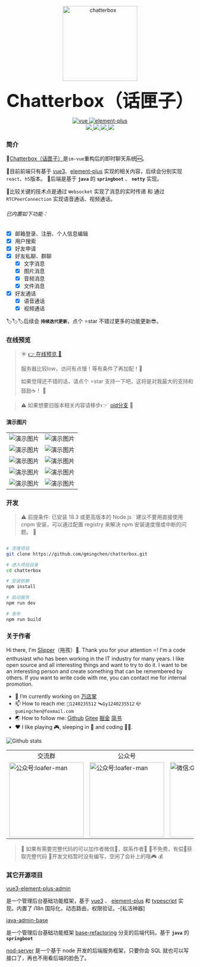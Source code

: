 <center>
  <a href="https://chatterbox.gumingchen.icu">
    <img src="https://chatterbox.gumingchen.icu/resource/static/logo-black.png" alt="chatterbox" width="200px">
  </a>
</center>

<center>

  <font size="7"> **Chatterbox（话匣子）** </font>
</center>

<center>
  <a href="https://github.com/vuejs/vue-next">
    <img src="https://img.shields.io/badge/vue-3.x-brightgreen.svg" alt="vue">
  </a>
  <a href="https://github.com/element-plus/element-plus">
    <img src="https://img.shields.io/badge/element--plus-2.x-brightgreen.svg" alt="element-plus">
  </a>
</center>

<center>
  <a href="https://github.com/vuejs/vue-next">
    <img src="https://img.shields.io/github/stars/gmingchen/chatterbox.svg?logo=github&color=brightgreen">
  </a>
  <a href="https://github.com/element-plus/element-plus">
    <img src="https://img.shields.io/github/forks/gmingchen/chatterbox.svg?logo=github&color=brightgreen">
  </a>
  <a href="https://gitee.com/shychen/chatterbox">
    <img src="https://gitee.com/shychen/chatterbox/badge/star.svg?theme=dark">
  </a>
  <a href="https://gitee.com/shychen/chatterbox">
    <img src="https://gitee.com/shychen/chatterbox/badge/fork.svg?theme=dark">
  </a>
</center>

### 简介 

🎈[Chatterbox（话匣子）](https://github.com/gmingchen/chatterbox)是`im-vue`重构后的即时聊天系统🆕。

🎃目前前端只有基于 [vue3](https://github.com/vuejs/vue-next)、[element-plus](https://github.com/element-plus/element-plus) 实现的相关内容，后续会分别实现 `react`、`h5`版本。
🤿后端是基于 __`java`__ 的 __`springboot`__ 、 __`netty`__  实现。

🔔比较关键的技术点是通过 `Websocket` 实现了消息的实时传递 和 通过 `RTCPeerConnection` 实现语音通话、视频通话。

###### 已内置如下功能：
- [X] 邮箱登录、注册、个人信息编辑
- [X] 用户搜索
- [X] 好友申请
- [X] 好友私聊、群聊
  - [X] 文字消息
  - [X] 图片消息
  - [X] 音频消息
  - [X] 文件消息
- [X] 好友通话
  - [X] 语音通话
  - [X] 视频通话

🏷️🏷️🏷️后续会 __`持续迭代更新`__，点个 ⭐star 不错过更多的功能更新😎。

### 在线预览
> ☀️
> [👉 在线预览 👀](https://chatterbox.gumingchen.icu)
>
> 服务器比较low，访问有点慢！等有条件了再加配！😬
>
> 如果觉得还不错的话，请点个 ⭐star 支持一下吧，这将是对我最大的支持和鼓励☕！
> 🌙

> ⚠️
> 如果想要旧版本相关内容请移步👉` [old分支](https://github.com/gmingchen/chatterbox/tree/old)
> 🛑

#### 演示图片

<table>
  <tr>
    <td><img src="https://chatterbox.gumingchen.icu/resource/demo/login.jpg" title="演示图片" alt="演示图片" /></td>
    <td><img src="https://chatterbox.gumingchen.icu/resource/demo/conversation.jpg" title="演示图片" alt="演示图片" /></td>
  </tr>
  <tr>
    <td><img src="https://chatterbox.gumingchen.icu/resource/demo/message.jpg" title="演示图片" alt="演示图片" /></td>
    <td><img src="https://chatterbox.gumingchen.icu/resource/demo/friend.jpg" title="演示图片" alt="演示图片" /></td>
  </tr>
  <tr>
    <td><img src="https://chatterbox.gumingchen.icu/resource/demo/search.jpg" title="演示图片" alt="演示图片" /></td>
    <td><img src="https://chatterbox.gumingchen.icu/resource/demo/add-friend.jpg" title="演示图片" alt="演示图片" /></td>
  </tr>
  <tr>
    <td><img src="https://chatterbox.gumingchen.icu/resource/demo/call.jpg" title="演示图片" alt="演示图片" /></td>
    <td><img src="https://chatterbox.gumingchen.icu/resource/demo/accept.jpg" title="演示图片" alt="演示图片" /></td>
  </tr>
  <tr>
    <td><img src="https://chatterbox.gumingchen.icu/resource/demo/ing.jpg" title="演示图片" alt="演示图片" /></td>
    <td><img src="https://chatterbox.gumingchen.icu/resource/demo/apply.jpg" title="演示图片" alt="演示图片" /></td>
  </tr>
</table>

### 开发
> ⚠️
> 前提条件: 已安装 18.3 或更高版本的 Node.js `
> 建议不要用直接使用 cnpm 安装，可以通过配置 registry 来解决 npm 安装速度慢或中断的问题。
> 🛑
```bash

# 克隆项目
git clone https://github.com/gmingchen/chatterbox.git

# 进入项目目录
cd chatterbox

# 安装依赖
npm install

# 启动服务
npm run dev

# 发布
npm run build
```

### 关于作者
Hi there, I'm [Slipper](https://github.com/gmingchen)（拖孩）👋. Thank you for your attention ⭐!
I'm a code enthusiast who has been working in the IT industry for many years.
I like open source and all interesting things and want to try to do it.
I want to be an interesting person and create something that can be remembered by others.
If you want to write code with me, you can contact me for internal promotion.

- 🔭 I’m currently working on [万店掌](https://www.ovopark.com/)
- 📫 How to reach me: ```🐧1240235512``` ```🛰️Gy1240235512``` ```📪gumingchen@foxmail.com```
- 🌏 How to follow me: [Github](https://github.com/gmingchen) [Gitee](https://gitee.com/shychen) [掘金](https://juejin.cn/user/4103845398710846) [简书](https://www.jianshu.com/u/81a5a02678d3)
- ❤️ I like playing 🎮, sleeping in 🛌 and coding 👨‍💻.

![Github stats](https://github-readme-stats.vercel.app/api?username=gmingchen&show_icons=true&title_color=fff&icon_color=79ff97&text_color=9f9f9f&bg_color=151515&include_all_commits=true&hide=["contribs"])

<table>
  <tr align="center">
    <td>交流群</td>
    <td>公众号</td>
    <td>微信</td>
    <td>QQ</td>
  </tr>
  <tr>
    <td>
      <img src="https://chatterbox.gumingchen.icu/resource/static/chatterbox-wechat-group.png" width="200px" title="公众号" alt="公众号:loafer-man" />
    </td>
    <td>
      <img src="https://admin.gumingchen.icu/file/static/official-account-qr-code.jpg" width="200px" title="公众号" alt="公众号:loafer-man" />
    </td>
    <td>
      <img src="https://chatterbox.gumingchen.icu/resource/static/wechat-qr-code.png" width="200px" title="微信" alt="微信:Gy1240235512" />
    </td>
    <td>
      <img src="https://admin.gumingchen.icu/file/static/qq-qr-code.jpg" width="200px" title="QQ" alt="QQ:1240235512" />
    </td>
  </tr>
</table>

> 🤑
> 如果有需要完整代码的可以加作者微信📨，联系作者👦
> 🎯不免费，有偿💸获取完整代码
> 📃开发文档暂时没有编写，空闲了会补上的哦🎮
> 💰

### 其它开源项目

[vue3-element-plus-admin](https://github.com/gmingchen/vue3-element-plus-admin)

是一个管理后台基础功能框架，基于 [vue3](https://github.com/vuejs/vue-next) 、 [element-plus](https://github.com/element-plus/element-plus) 和 [typescript](https://github.com/microsoft/TypeScript) 实现。内置了 i18n 国际化，动态路由，权限验证。-[私活神器]

[java-admin-base](https://github.com/gmingchen/java-admin-base)

是一个管理后台基础功能框架 [base-refactoring](https://github.com/gmingchen/vue3-element-plus-admin/tree/base-refactoring) 分支的后端代码，基于 __`java`__ 的 __`springboot`__

[nod-server](https://github.com/gmingchen/node-server)
是一个基于 node 开发的后端服务框架，只要你会 SQL 就也可以写接口了，再也不用看后端的脸色了。
